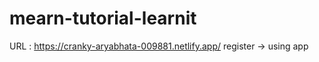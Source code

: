 # mearn-tutorial-learnit


URL : https://cranky-aryabhata-009881.netlify.app/
register -> using app
